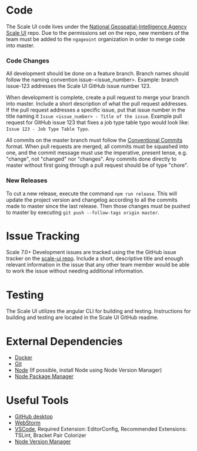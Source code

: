 # Code
The Scale UI code lives under the [National Geospatial-Intelligence Agency Scale UI](https://github.com/ngageoint/scale-ui) repo. Due to the permissions set on the repo, new members of the team must be added to the `ngageoint` organization in order to merge code into master.
 
### Code Changes 
All development should be done on a feature branch. Branch names should follow the naming convention issue-<issue_number>. Example: branch issue-123 addresses the Scale UI GitHub issue number 123.

When development is complete, create a pull request to merge your branch into master. Include a short description of what the pull request addresses. If the pull request addresses a specific issue, put that issue number in the title naming it `Issue <issue_number> - Title of the issue`. Example pull request for GitHub issue 123 that fixes a job type table typo would look like: `Issue 123 - Job Type Table Typo`.

All commits on the master branch must follow the [Conventional Commits](https://www.conventionalcommits.org) format. When pull requests are merged, all commits must be squashed into one, and the commit message must use the imperative, present tense, e.g. "change", not "changed" nor "changes". Any commits done directly to master without first going through a pull request should be of type "chore".

### New Releases
To cut a new release, execute the command `npm run release`. This will update the project version and changelog according to all the commits made to master since the last release. Then those changes must be pushed to master by executing `git push --follow-tags origin master`.

# Issue Tracking
Scale 7.0+ Development issues are tracked using the the GitHub issue tracker on the [scale-ui repo](https://github.com/ngageoint/scale-ui/issues). Include a short, descriptive title and enough relevant information in the issue that any other team member would be able to work the issue without needing additional information.

# Testing
The Scale UI utilizes the angular CLI for building and testing. Instructions for building and testing are located in the Scale UI GitHub readme.

# External Dependencies
* [Docker](https://docs.docker.com)
* [Git](https://git-scm.com)
* [Node](https://nodejs.org) (If possible, install Node using Node Version Manager)
* [Node Package Manager](https://docs.npmjs.com/cli/install)

# Useful Tools
* [GitHub desktop](https://desktop.github.com/)
* [WebStorm](https://www.jetbrains.com/webstorm)
* [VSCode](https://code.visualstudio.com/download), Required Extension: EditorConfig, Recommended Extensions: TSLint, Bracket Pair Colorizer
* [Node Version Manager](https://github.com/nvm-sh/nvm#verify-installation)
